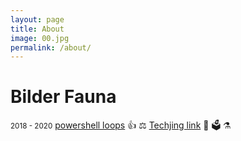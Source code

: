 ```yaml
---
layout: page
title: About
image: 00.jpg
permalink: /about/
---
```


# Bilder Fauna

<small>2018 - 2020</small>
[powershell loops](https://www.youtube.com/watch?v=_WIZPgPB8Wk "powershell Loops")
:+1:
:balance_scale:
[Techjing link](https://www.youtube.com/channel/UC8BQ_LlJJ6DdPeuAiPsLb7Q "Link zu Techjing")
:balloon:
:ballot_box:
:alembic: